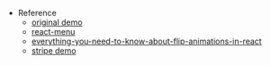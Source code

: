- Reference
  - [original demo](https://github.com/aholachek/react-stripe-menu)
  - [react-menu](https://szhsin.github.io/react-menu)
  - [everything-you-need-to-know-about-flip-animations-in-react](https://css-tricks.com/everything-you-need-to-know-about-flip-animations-in-react/)
  - [stripe demo](https://stripe.com/jp)